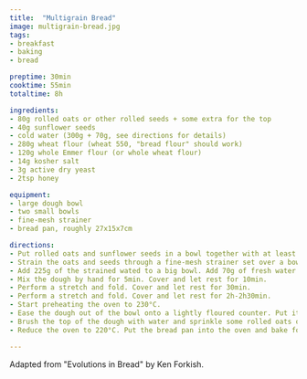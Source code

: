 ```yaml
---
title:  "Multigrain Bread"
image: multigrain-bread.jpg
tags: 
- breakfast
- baking
- bread

preptime: 30min
cooktime: 55min
totaltime: 8h

ingredients:
- 80g rolled oats or other rolled seeds + some extra for the top
- 40g sunflower seeds
- cold water (300g + 70g, see directions for details)
- 280g wheat flour (wheat 550, "bread flour" should work)
- 120g whole Emmer flour (or whole wheat flour)
- 14g kosher salt
- 3g active dry yeast
- 2tsp honey

equipment:
- large dough bowl
- two small bowls
- fine-mesh strainer
- bread pan, roughly 27x15x7cm

directions:
- Put rolled oats and sunflower seeds in a bowl together with at least 300g of water and let them soak for 2h. You can also let them soak overnight. The water will be used later, so make sure to use enough. The oats and seeds will soak up some of it.
- Strain the oats and seeds through a fine-mesh strainer set over a bowl to catch the water.
- Add 225g of the strained wated to a big bowl. Add 70g of fresh water. Add the flours and the soaked oats and seeds. Mix by hand until all the flour is hydrated. Dribble the honey over one half of the dough and the salt over the other half. Sprinkle the yeast over the salted half. Cover and let rest for 15min.
- Mix the dough by hand for 5min. Cover and let rest for 10min.
- Perform a stretch and fold. Cover and let rest for 30min.
- Perform a stretch and fold. Cover and let rest for 2h-2h30min.
- Start preheating the oven to 230°C.
- Ease the dough out of the bowl onto a lightly floured counter. Put it into a somewhat rectangular shape roughly three times as wide as your bread pan. Stretch and fold both sides into the middle, creating a package roughly as wide as your bread pan. Roll the dough up from the bottom to the top, creating a log. Put the dough into your bread pan with the seam facing up. Cover (a shower cap works amazingly well here) and let rest for 1h30min.
- Brush the top of the dough with water and sprinkle some rolled oats on top. Carefully press the oats into the dough.
- Reduce the oven to 220°C. Put the bread pan into the oven and bake for 30min. Rotate the pan 180° and bake for another 15min.

---
```


Adapted from "Evolutions in Bread" by Ken Forkish.